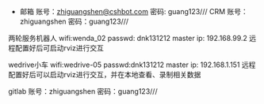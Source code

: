 - 邮箱 
账号：zhiguangshen@cshbot.com
密码: guang123///
CRM
账号：zhiguangshen
密码：guang123///


两轮服务机器人
wifi:wenda_02
passwd: dnk131212
master ip: 192.168.99.2
远程配置好后可启动rviz进行交互

wedrive小车
wifi:wedrive-05
passwd:dnk131212
master ip: 192.168.1.151
远程配置好后可以启动rviz进行交互，并在本地查看、录制相关数据

gitlab
账号：zhiguangshen
密码：guang123///